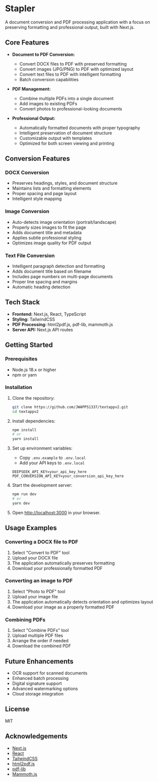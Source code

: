 # Stapler

A document conversion and PDF processing application with a focus on preserving formatting and professional output, built with Next.js.

## Core Features

- **Document to PDF Conversion:** 
  - Convert DOCX files to PDF with preserved formatting
  - Convert images (JPG/PNG) to PDF with optimized layout
  - Convert text files to PDF with intelligent formatting
  - Batch conversion capabilities

- **PDF Management:**
  - Combine multiple PDFs into a single document
  - Add images to existing PDFs
  - Convert photos to professional-looking documents
  
- **Professional Output:**
  - Automatically formatted documents with proper typography
  - Intelligent preservation of document structure
  - Customizable output with templates
  - Optimized for both screen viewing and printing

## Conversion Features

### DOCX Conversion
- Preserves headings, styles, and document structure
- Maintains lists and formatting elements
- Proper spacing and page layout
- Intelligent style mapping

### Image Conversion
- Auto-detects image orientation (portrait/landscape)
- Properly sizes images to fit the page
- Adds document title and metadata
- Applies subtle professional styling
- Optimizes image quality for PDF output

### Text File Conversion
- Intelligent paragraph detection and formatting
- Adds document title based on filename
- Includes page numbers on multi-page documents
- Proper line spacing and margins
- Automatic heading detection

## Tech Stack

- **Frontend:** Next.js, React, TypeScript
- **Styling:** TailwindCSS
- **PDF Processing:** html2pdf.js, pdf-lib, mammoth.js
- **Server API:** Next.js API routes

## Getting Started

### Prerequisites

- Node.js 18.x or higher
- npm or yarn

### Installation

1. Clone the repository:
   ```bash
   git clone https://github.com/JWAPPS1337/textappv2.git
   cd textappv2
   ```

2. Install dependencies:
   ```bash
   npm install
   # or
   yarn install
   ```

3. Set up environment variables:
   - Copy `.env.example` to `.env.local`
   - Add your API keys to `.env.local`
   ```
   DEEPSEEK_API_KEY=your_api_key_here
   PDF_CONVERSION_API_KEY=your_conversion_api_key_here
   ```

4. Start the development server:
   ```bash
   npm run dev
   # or
   yarn dev
   ```

5. Open [http://localhost:3000](http://localhost:3000) in your browser.

## Usage Examples

### Converting a DOCX file to PDF
1. Select "Convert to PDF" tool
2. Upload your DOCX file
3. The application automatically preserves formatting
4. Download your professionally formatted PDF

### Converting an image to PDF
1. Select "Photo to PDF" tool
2. Upload your image file
3. The application automatically detects orientation and optimizes layout
4. Download your image as a properly formatted PDF

### Combining PDFs
1. Select "Combine PDFs" tool
2. Upload multiple PDF files
3. Arrange the order if needed
4. Download the combined PDF

## Future Enhancements

- OCR support for scanned documents
- Enhanced batch processing
- Digital signature support
- Advanced watermarking options
- Cloud storage integration

## License

MIT

## Acknowledgements

- [Next.js](https://nextjs.org/)
- [React](https://reactjs.org/)
- [TailwindCSS](https://tailwindcss.com/)
- [html2pdf.js](https://github.com/eKoopmans/html2pdf.js)
- [pdf-lib](https://pdf-lib.js.org/)
- [Mammoth.js](https://github.com/mwilliamson/mammoth.js)
